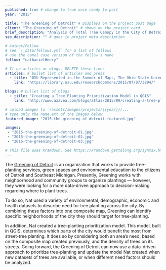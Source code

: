 ```yaml
---
published: true # change to true once ready to post
year: "2015"

title: "The Greening of Detroit" # Displays on the project post page
client: "The Greening of Detroit" # shows on the project card
brief_description: "Analysis of Total Tree Canopy in the City of Detroit" # shows on the project card
seo_description: "" # goes in project meta description

# Author/Fellow
# see `/_data/fellows.yml` for a list of fellows
# use the camel case version of the fellow's name
fellow: "nathanielHenry"

# If no articles or blogs, DELETE these lines
articles: # bullet list of articles and press
  - title: "OSU Represented in the Summer of Maps, The Ohio State University Research Commons, July 7, 2015"
    link: "https://library.osu.edu/researchcommons/2015/07/07/3894/"

blogs: # bullet list of blogs
  - title: "Creating a Tree Planting Prioritization Model in QGIS"
    link: "http://www.azavea.com/blogs/atlas/2015/09/creating-a-tree-planting-prioritization-model-in-qgis/"

# upload images to `/assets/images/projects/{{year}}/...`
# type only the name.ext of the images below
featured_image: "2015-the-greening-of-detroit-featured.jpg"

images:
 - "2015-the-greening-of-detroit-01.jpg"
 - "2015-the-greening-of-detroit-02.jpg"
 - "2015-the-greening-of-detroit-03.jpg"

# This file uses Kramdown. See https://kramdown.gettalong.org/syntax.html for syntax
---
```

The [Greening of Detroit](http://www.greeningofdetroit.com/) is an organization that works to provide tree-planting services, green spaces and environmental education to the citizens of Detroit and Southeast Michigan. Presently, Greening works with neighborhood and community groups to organize plantings — however, they were looking for a more data-driven approach to decision-making regarding where to plant trees.

To do so, Nat used a variety of environmental, demographic, economic and health datasets to describe need for tree planting across the city. By combining these factors into one composite map, Greening can identify specific neighborhoods of the city they should target for tree-planting.

In addition, Nat created a tree-planting prioritization model. This model, built in QGIS, determines which parts of the city would benefit the most from street-tree planting. It does so by considering both an area’s need, based on the composite map created previously, and the density of trees on its streets. Going forward, the Greening of Detroit can now use a data-driven approach to prioritize tree-planting and update the model Nat created when new datasets of trees are available, or when different need factors should be analyzed.
